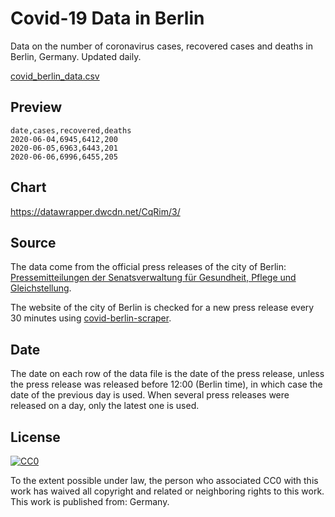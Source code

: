 # Covid-19 Data in Berlin

Data on the number of coronavirus cases, recovered cases and deaths in Berlin,
Germany. Updated daily.

[covid_berlin_data.csv](./covid_berlin_data.csv)

## Preview

``` csv
date,cases,recovered,deaths
2020-06-04,6945,6412,200
2020-06-05,6963,6443,201
2020-06-06,6996,6455,205
```

## Chart

https://datawrapper.dwcdn.net/CqRim/3/

## Source

The data come from the official press releases of the city of Berlin:
[Pressemitteilungen der Senatsverwaltung für Gesundheit, Pflege und
Gleichstellung](https://www.berlin.de/sen/gpg/service/presse/2020/).

The website of the city of Berlin is checked for a new press release every 30
minutes using
[covid-berlin-scraper](https://www.github.com/jakubvalenta/covid-berlin-scraper).

## Date

The date on each row of the data file is the date of the press release, unless
the press release was released before 12:00 (Berlin time), in which case the
date of the previous day is used. When several press releases were released on a
day, only the latest one is used.

## License

<a href="http://creativecommons.org/publicdomain/zero/1.0/"><img
src="http://i.creativecommons.org/p/zero/1.0/88x31.png" alt="CC0"></a>

To the extent possible under law, the person who associated CC0 with this work
has waived all copyright and related or neighboring rights to this work. This
work is published from: Germany.
